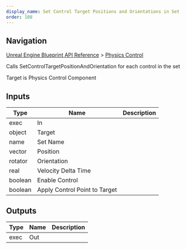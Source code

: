 ```yaml
---
display_name: Set Control Target Positions and Orientations in Set
order: 108
---
```

## Navigation

[Unreal Engine Blueprint API Reference](https://dev.epicgames.com/documentation/en-us/unreal-engine/BlueprintAPI) > [Physics Control](https://dev.epicgames.com/documentation/en-us/unreal-engine/BlueprintAPI/PhysicsControl)

Calls SetControlTargetPositionAndOrientation for each control in the set

Target is Physics Control Component

## Inputs

| Type | Name | Description |
| --- | --- | --- |
| exec | In |  |
| object | Target |  |
| name | Set Name |  |
| vector | Position |  |
| rotator | Orientation |  |
| real | Velocity Delta Time |  |
| boolean | Enable Control |  |
| boolean | Apply Control Point to Target |  |

## Outputs

| Type | Name | Description |
| --- | --- | --- |
| exec | Out |  |
